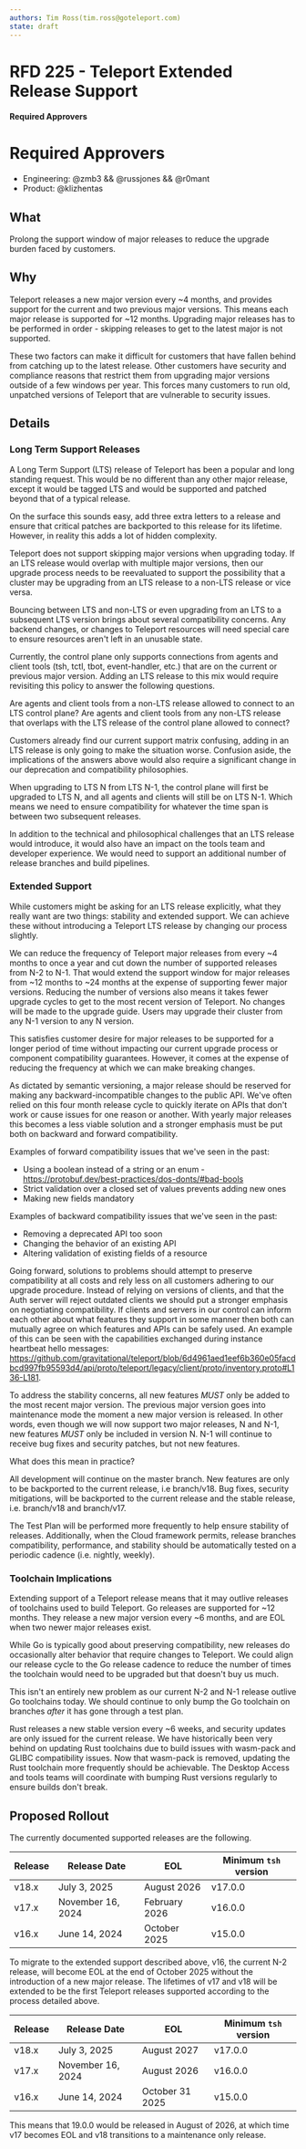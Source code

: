 ```yaml
---
authors: Tim Ross(tim.ross@goteleport.com)
state: draft
---
```


# RFD 225 - Teleport Extended Release Support

#### Required Approvers

# Required Approvers
* Engineering: @zmb3 && @russjones && @r0mant
* Product: @klizhentas

## What

Prolong the support window of major releases to reduce the upgrade burden faced by customers.

## Why

Teleport releases a new major version every ~4 months, and provides support for the
current and two previous major versions. This means each major release is supported for
~12 months. Upgrading major releases has to be performed in order - skipping releases
to get to the latest major is not supported.

These two factors can make it difficult for customers that have fallen behind from catching
up to the latest release. Other customers have security and compliance reasons that restrict
them from upgrading major versions outside of a few windows per year. This forces many
customers to run old, unpatched versions of Teleport that are vulnerable to security issues.

## Details

### Long Term Support Releases

A Long Term Support (LTS) release of Teleport has been a popular and long standing request.
This would be no different than any other major release, except it would be tagged LTS and
would be supported and patched beyond that of a typical release.

On the surface this sounds easy, add three extra letters to a release and ensure
that critical patches are backported to this release for its lifetime. However, in
reality this adds a lot of hidden complexity.

Teleport does not support skipping major versions when upgrading today. If an LTS release
would overlap with multiple major versions, then our upgrade process needs to be reevaluated
to support the possibility that a cluster may be upgrading from an LTS release to a non-LTS
release or vice versa. 

Bouncing between LTS and non-LTS or even upgrading from an LTS to a subsequent LTS version
brings about several compatibility concerns. Any backend changes, or changes to Teleport
resources will need special care to ensure resources aren't left in an unusable state.

Currently, the control plane only supports connections from agents and client tools (tsh, tctl, tbot, event-handler, etc.)
that are on the current or previous major version. Adding an LTS release to this mix would
require revisiting this policy to answer the following questions.

Are agents and client tools from a non-LTS release allowed to connect to an LTS control plane?
Are agents and client tools from any non-LTS release that overlaps with the LTS release of the control plane allowed to connect?

Customers already find our current support matrix confusing, adding in an LTS release is only going to
make the situation worse. Confusion aside, the implications of the answers above would also
require a significant change in our deprecation and compatibility philosophies.

When upgrading to LTS N from LTS N-1, the control plane will first be upgraded to LTS N,
and all agents and clients will still be on LTS N-1. Which means we need to ensure compatibility
for whatever the time span is between two subsequent releases.

In addition to the technical and philosophical challenges that an LTS release would introduce, it would
also have an impact on the tools team and developer experience. We would need to support an additional
number of release branches and build pipelines. 

### Extended Support

While customers might be asking for an LTS release explicitly, what they really want are two
things: stability and extended support. We can achieve these without introducing a Teleport LTS
release by changing our process slightly.

We can reduce the frequency of Teleport major releases from every ~4 months to once a year and cut
down the number of supported releases from N-2 to N-1. That would extend the support window for major
releases from ~12 months to ~24 months at the expense of supporting fewer major versions. Reducing
the number of versions also means it takes fewer upgrade cycles to get to the most recent version of Teleport.
No changes will be made to the upgrade guide. Users may upgrade their cluster from any N-1 version to any
N version.

This satisfies customer desire for major releases to be supported for a longer period of time
without impacting our current upgrade process or component compatibility guarantees. However, it
comes at the expense of reducing the frequency at which we can make breaking changes.

As dictated by semantic versioning, a major release should be reserved for making any backward-incompatible
changes to the public API. We've often relied on this four month release cycle to quickly iterate
on APIs that don't work or cause issues for one reason or another. With yearly major releases this
becomes a less viable solution and a stronger emphasis must be put both on backward and forward compatibility. 

Examples of forward compatibility issues that we've seen in the past:

- Using a boolean instead of a string or an enum - https://protobuf.dev/best-practices/dos-donts/#bad-bools
- Strict validation over a closed set of values prevents adding new ones
- Making new fields mandatory

Examples of backward compatibility issues that we've seen in the past:
- Removing a deprecated API too soon
- Changing the behavior of an existing API
- Altering validation of existing fields of a resource

Going forward, solutions to problems should attempt to preserve compatibility at all costs and
rely less on all customers adhering to our upgrade procedure. Instead of relying on versions of
clients, and that the Auth server will reject outdated clients we should put a stronger emphasis
on negotiating compatibility. If clients and servers in our control can inform each other about
what features they support in some manner then both can mutually agree on which features and APIs
can be safely used. An example of this can be seen with the capabilities exchanged during instance
heartbeat hello messages: https://github.com/gravitational/teleport/blob/6d4961aed1eef6b360e05facdbcd997fb95593d4/api/proto/teleport/legacy/client/proto/inventory.proto#L136-L181.

To address the stability concerns, all new features *MUST* only be added to the most recent major version.
The previous major version goes into maintenance mode the moment a new major version is released.
In other words, even though we will now support two major releases, N and N-1, new features *MUST* only
be included in version N. N-1 will continue to receive bug fixes and security patches, but not new features.

What does this mean in practice?

All development will continue on the master branch. New features are only to be backported to
the current release, i.e branch/v18. Bug fixes, security mitigations, will be backported to
the current release and the stable release, i.e. branch/v18 and branch/v17.

The Test Plan will be performed more frequently to help ensure stability of releases. Additionally,
when the Cloud framework permits, release branches compatibility, performance, and stability should be
automatically tested on a periodic cadence (i.e. nightly, weekly).

### Toolchain Implications

Extending support of a Teleport release means that it may outlive releases of toolchains used to build Teleport.
Go releases are supported for ~12 months. They release a new major version every ~6 months, and are EOL
when two newer major releases exist.

While Go is typically good about preserving compatibility, new releases do occasionally alter behavior
that require changes to Teleport. We could align our release cycle to the Go release cadence to reduce
the number of times the toolchain would need to be upgraded but that doesn't buy us much.

This isn't an entirely new problem as our current N-2 and N-1 release outlive Go toolchains today.
We should continue to only bump the Go toolchain on branches _after_ it has gone through a test plan.

Rust releases a new stable version every ~6 weeks, and security updates are only issued for the current
release. We have historically been very behind on updating Rust toolchains due to build issues with
wasm-pack and GLIBC compatibility issues. Now that wasm-pack is removed, updating the Rust toolchain
more frequently should be achievable. The Desktop Access and tools teams will coordinate with
bumping Rust versions regularly to ensure builds don't break.


## Proposed Rollout

The currently documented supported releases are the following.

| Release | Release Date      | EOL            | Minimum `tsh` version |
|---------|-------------------|----------------|-----------------------|
| v18.x   | July 3, 2025      | August 2026    | v17.0.0               |
| v17.x   | November 16, 2024 | February 2026  | v16.0.0               |
| v16.x   | June 14, 2024     | October 2025   | v15.0.0               |

To migrate to the extended support described above, v16, the current
N-2 release, will become EOL at the end of October 2025 without the
introduction of a new major release. The lifetimes of v17 and v18 will
be extended to be the first Teleport releases supported according to the
process detailed above.

| Release | Release Date      | EOL               | Minimum `tsh` version |
|---------|-------------------|-------------------|-----------------------|
| v18.x   | July 3, 2025      | August 2027       | v17.0.0               |
| v17.x   | November 16, 2024 | August 2026       | v16.0.0               |
| v16.x   | June 14, 2024     | October 31 2025   | v15.0.0               |

This means that 19.0.0 would be released in August of 2026, at which time
v17 becomes EOL and v18 transitions to a maintenance only release.
